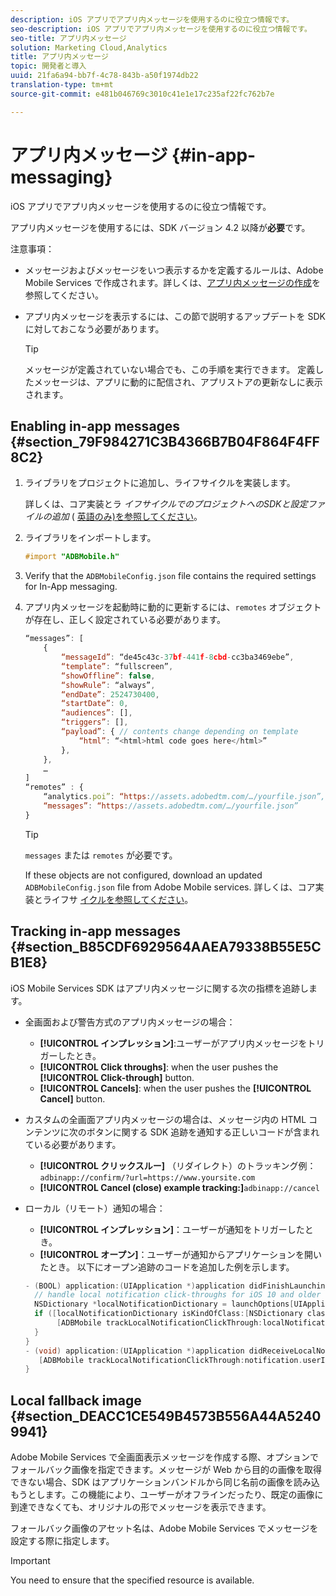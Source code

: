 ```yaml
---
description: iOS アプリでアプリ内メッセージを使用するのに役立つ情報です。
seo-description: iOS アプリでアプリ内メッセージを使用するのに役立つ情報です。
seo-title: アプリ内メッセージ
solution: Marketing Cloud,Analytics
title: アプリ内メッセージ
topic: 開発者と導入
uuid: 21fa6a94-bb7f-4c78-843b-a50f1974db22
translation-type: tm+mt
source-git-commit: e481b046769c3010c41e1e17c235af22fc762b7e

---
```



# アプリ内メッセージ {#in-app-messaging}

iOS アプリでアプリ内メッセージを使用するのに役立つ情報です。

アプリ内メッセージを使用するには、SDK バージョン 4.2 以降が&#x200B;**必要**&#x200B;です。

注意事項：

* メッセージおよびメッセージをいつ表示するかを定義するルールは、Adobe Mobile Services で作成されます。詳しくは、[アプリ内メッセージの作成](/help/using/in-app-messaging/t-in-app-message/t-in-app-message.md)を参照してください。
* アプリ内メッセージを表示するには、この節で説明するアップデートを SDK に対しておこなう必要があります。

   >[!TIP]
   >
   >メッセージが定義されていない場合でも、この手順を実行できます。 定義したメッセージは、アプリに動的に配信され、アプリストアの更新なしに表示されます。

## Enabling in-app messages {#section_79F984271C3B4366B7B04F864F4FF8C2}

1. ライブラリをプロジェクトに追加し、ライフサイクルを実装します。

   詳しくは、コア実装とラ *イフサイクルでのプロジェクトへのSDKと設定ファイルの追加* ( [英語のみ)を参照してください](/help/ios/getting-started/requirements.md)。

1. ライブラリをインポートします。

   ```objective-c
   #import "ADBMobile.h"
   ```

1. Verify that the `ADBMobileConfig.json` file contains the required settings for In-App messaging.
1. アプリ内メッセージを起動時に動的に更新するには、`remotes` オブジェクトが存在し、正しく設定されている必要があります。

   ```js
   “messages”: [ 
       { 
           “messageId”: “de45c43c-37bf-441f-8cbd-cc3ba3469ebe”, 
           “template”: “fullscreen”, 
           “showOffline”: false, 
           “showRule”: “always”, 
           “endDate”: 2524730400, 
           “startDate”: 0, 
           “audiences”: [], 
           “triggers”: [], 
           “payload”: { // contents change depending on template 
               “html”: “<html>html code goes here</html>” 
           }, 
       }, 
       … 
   ] 
   “remotes” : { 
       “analytics.poi”: “https://assets.adobedtm.com/…/yourfile.json”, 
       “messages”: “https://assets.adobedtm.com/…/yourfile.json” 
   }
   ```

   >[!TIP]
   >
   >`messages` または `remotes` が必要です。

   If these objects are not configured, download an updated `ADBMobileConfig.json` file from Adobe Mobile services. 詳しくは、コア実装とライフサ [イクルを参照してください](/help/ios/getting-started/requirements.md)。

## Tracking in-app messages {#section_B85CDF6929564AAEA79338B55E5CB1E8}

iOS Mobile Services SDK はアプリ内メッセージに関する次の指標を追跡します。

* 全画面および警告方式のアプリ内メッセージの場合：

   * **[!UICONTROL インプレッション]**:ユーザーがアプリ内メッセージをトリガーしたとき。
   * **[!UICONTROL Click throughs]**: when the user pushes the **[!UICONTROL Click-through]** button.
   * **[!UICONTROL Cancels]**: when the user pushes the **[!UICONTROL Cancel]** button.

* カスタムの全画面アプリ内メッセージの場合は、メッセージ内の HTML コンテンツに次のボタンに関する SDK 追跡を通知する正しいコードが含まれている必要があります。

   * **[!UICONTROL クリックスルー]** （リダイレクト）のトラッキング例： `adbinapp://confirm/?url=https://www.yoursite.com`
   * **[!UICONTROL Cancel (close) example tracking:]**`adbinapp://cancel`

* ローカル（リモート）通知の場合：

   * **[!UICONTROL インプレッション]**：ユーザーが通知をトリガーしたとき。
   * **[!UICONTROL オープン]**：ユーザーが通知からアプリケーションを開いたとき。
   以下にオープン追跡のコードを追加した例を示します。

   ```objective-c
   - (BOOL) application:(UIApplication *)application didFinishLaunchingWithOptions:(NSDictionary *)launchOptions { 
     // handle local notification click-throughs for iOS 10 and older 
     NSDictionary *localNotificationDictionary = launchOptions[UIApplicationLaunchOptionsLocalNotificationKey]; 
     if ([localNotificationDictionary isKindOfClass:[NSDictionary class]]) { 
          [ADBMobile trackLocalNotificationClickThrough:localNotificationDictionary]; 
     } 
   } 
   - (void) application:(UIApplication *)application didReceiveLocalNotification:(UILocalNotification *)notification { 
      [ADBMobile trackLocalNotificationClickThrough:notification.userInfo]; 
   }
   ```

## Local fallback image {#section_DEACC1CE549B4573B556A44A52409941}

Adobe Mobile Services で全画面表示メッセージを作成する際、オプションでフォールバック画像を指定できます。メッセージが Web から目的の画像を取得できない場合、SDK はアプリケーションバンドルから同じ名前の画像を読み込もうとします。この機能により、ユーザーがオフラインだったり、既定の画像に到達できなくても、オリジナルの形でメッセージを表示できます。

フォールバック画像のアセット名は、Adobe Mobile Services でメッセージを設定する際に指定します。

>[!IMPORTANT]
>
>You need to ensure that the specified resource is available.

